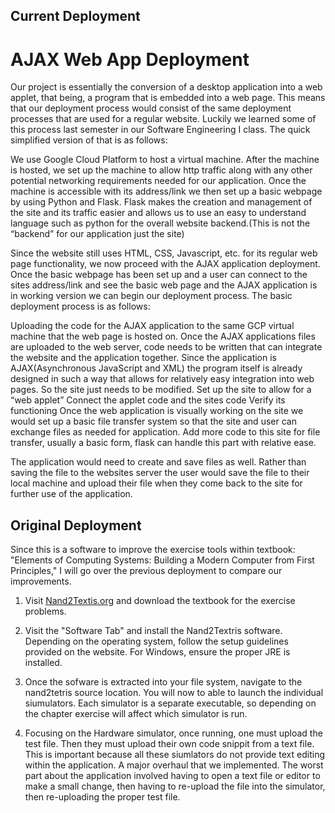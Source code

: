 ## Current Deployment
# AJAX Web App Deployment

Our project is essentially the conversion of a desktop application into a web applet, that being, a program that is embedded into a web page. This means that our deployment process would consist of the same deployment processes that are used for a regular website. Luckily we learned some of this process last semester in our Software Engineering I class. The quick simplified version of that is as follows:

We use Google Cloud Platform to host a virtual machine. 
After the machine is hosted, we set up the machine to allow http traffic along with any other potential networking requirements needed for our application.
Once the machine is accessible with its address/link we then set up a basic webpage by using Python and Flask. Flask makes the creation and management of the site and its traffic easier and allows us to use an easy to understand language such as python for the overall website backend.(This is not the “backend” for our application just the site)

Since the website still uses HTML, CSS, Javascript, etc. for its regular web page functionality, we now proceed with the AJAX application deployment. Once the basic webpage has been set up and a user can connect to the sites address/link and see the basic web page and the AJAX application is in working version we can begin our deployment process. The basic deployment process is as follows:

Uploading the code for the AJAX application to the same GCP virtual machine that the web page is hosted on. 
Once the AJAX applications files are uploaded to the web server, code needs to be written that can integrate the website and the application together. Since the application is AJAX(Asynchronous JavaScript and XML) the program itself is already designed in such a way that allows for relatively easy integration into web pages. So the site just needs to be modified.
Set up the site to allow for a “web applet”
Connect the applet code and the sites code
Verify its functioning
Once the web application is visually working on the site we would set up a basic file transfer system so that the site and user can exchange files as needed for application.
Add more code to this site for file transfer, usually a basic form, flask can handle this part with relative ease.

The application would need to create and save files as well. Rather than saving the file to the websites server the user would save the file to their local machine and upload their file when they come back to the site for further use of the application.


## Original Deployment
Since this is a software to improve the exercise tools within textbook: "Elements of Computing Systems: Building a Modern Computer from First Principles," I will go over the previous deployment to compare our improvements.

1) Visit [Nand2Textis.org](https://www.nand2tetris.org/) and download the textbook for the exercise problems.

2) Visit the "Software Tab" and install the Nand2Textris software. Depending on the operating system, follow the setup guidelines provided on the website. For Windows, ensure the proper JRE is installed.

3) Once the sofware is extracted into your file system, navigate to the nand2tetris source location. You will now to able to launch the individual siumulators. Each simulator is a separate executable, so depending on the chapter exercise will affect which simulator is run.

4) Focusing on the Hardware simulator, once running, one must upload the test file. Then they must upload their own code snippit from a text file. This is important because all these siumlators do not provide text editing within the application. A major overhaul that we implemented. The worst part about the application involved having to open a text file or editor to make a small change, then having to re-upload the file into the simulator, then re-uploading the proper test file.
